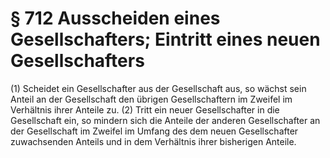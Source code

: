 # § 712 Ausscheiden eines Gesellschafters; Eintritt eines neuen Gesellschafters
(1) Scheidet ein Gesellschafter aus der Gesellschaft aus, so wächst sein Anteil an der Gesellschaft den übrigen Gesellschaftern im Zweifel im Verhältnis ihrer Anteile zu.
(2) Tritt ein neuer Gesellschafter in die Gesellschaft ein, so mindern sich die Anteile der anderen Gesellschafter an der Gesellschaft im Zweifel im Umfang des dem neuen Gesellschafter zuwachsenden Anteils und in dem Verhältnis ihrer bisherigen Anteile.